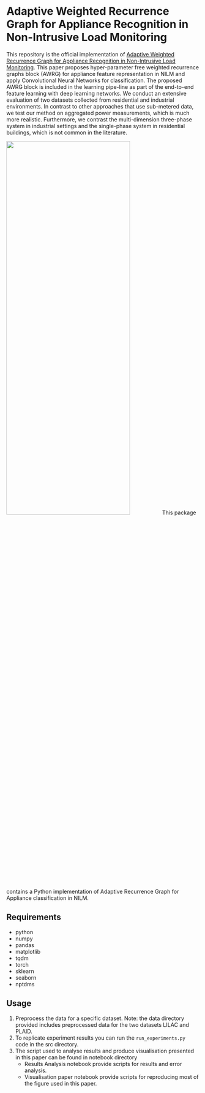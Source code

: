 # Adaptive Weighted Recurrence Graph for Appliance Recognition in Non-Intrusive Load Monitoring
This repository is the official implementation of [Adaptive Weighted Recurrence Graph for Appliance Recognition in Non-Intrusive Load Monitoring](). 
This paper proposes hyper-parameter free weighted recurrence graphs block (AWRG) for appliance feature representation in NILM and apply Convolutional Neural Networks for classification. The proposed AWRG block is included in the learning pipe-line as part of the end-to-end feature learning with deep learning networks. We conduct an extensive evaluation of two datasets collected from residential and industrial environments. In contrast to other approaches that use sub-metered data, we test our method on aggregated power measurements, which is much more realistic. Furthermore, we contrast the multi-dimension three-phase system in industrial settings and the single-phase system in residential buildings, which is not common in the literature. 

<img src="Adaptive-RP.png" width="80%" height="50%">
This package contains a Python implementation of Adaptive Recurrence Graph for Appliance classification in NILM. 

## Requirements
- python
- numpy
- pandas
- matplotlib
- tqdm
- torch
- sklearn
- seaborn
- nptdms 





## Usage

1. Preprocess the data for a specific dataset. Note: the data directory provided includes preprocessed data for the two datasets LILAC and PLAID.
2. To replicate experiment results you can run the `run_experiments.py` code in the src directory. 
3. The script used to analyse results and produce visualisation presented in this paper can be found in notebook directory
    - Results Analysis notebook provide scripts for results and error analysis.
    - Visualisation paper notebook provide scripts for reproducing most of the figure used in this paper.



